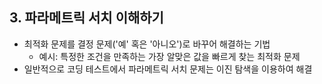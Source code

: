 ## 3. 파라메트릭 서치 이해하기

- 최적화 문제를 결정 문제('예' 혹은 '아니오')로 바꾸어 해결하는 기법
  - 예시: 특정한 조건을 만족하는 가장 알맞은 값을 빠르게 찾는 최적화 문제
- 일반적으로 코딩 테스트에서 파라메트릭 서치 문제는 이진 탐색을 이용하여 해결
